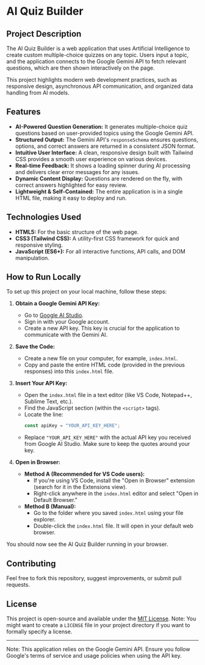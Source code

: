 # AI Quiz Builder

## Project Description

The AI Quiz Builder is a web application that uses Artificial Intelligence to create custom multiple-choice quizzes on any topic. Users input a topic, and the application connects to the Google Gemini API to fetch relevant questions, which are then shown interactively on the page.

This project highlights modern web development practices, such as responsive design, asynchronous API communication, and organized data handling from AI models.

## Features

* **AI-Powered Question Generation:** It generates multiple-choice quiz questions based on user-provided topics using the Google Gemini API.
* **Structured Output:** The Gemini API's `responseSchema` ensures questions, options, and correct answers are returned in a consistent JSON format.
* **Intuitive User Interface:** A clean, responsive design built with Tailwind CSS provides a smooth user experience on various devices.
* **Real-time Feedback:** It shows a loading spinner during AI processing and delivers clear error messages for any issues.
* **Dynamic Content Display:** Questions are rendered on the fly, with correct answers highlighted for easy review.
* **Lightweight & Self-Contained:** The entire application is in a single HTML file, making it easy to deploy and run.

## Technologies Used

* **HTML5:** For the basic structure of the web page.
* **CSS3 (Tailwind CSS):** A utility-first CSS framework for quick and responsive styling.
* **JavaScript (ES6+):** For all interactive functions, API calls, and DOM manipulation.

## How to Run Locally

To set up this project on your local machine, follow these steps:

1. **Obtain a Google Gemini API Key:**
   * Go to [Google AI Studio](https://aistudio.google.com/app/apikey).
   * Sign in with your Google account.
   * Create a new API key. This key is crucial for the application to communicate with the Gemini AI.

2. **Save the Code:**
   * Create a new file on your computer, for example, `index.html`.
   * Copy and paste the entire HTML code (provided in the previous responses) into this `index.html` file.

3. **Insert Your API Key:**
   * Open the `index.html` file in a text editor (like VS Code, Notepad++, Sublime Text, etc.).
   * Find the JavaScript section (within the `<script>` tags).
   * Locate the line:
        ```javascript
        const apiKey = "YOUR_API_KEY_HERE";
        ```
   * Replace `"YOUR_API_KEY_HERE"` with the actual API key you received from Google AI Studio. Make sure to keep the quotes around your key.

4. **Open in Browser:**
   * **Method A (Recommended for VS Code users):**
       * If you're using VS Code, install the "Open in Browser" extension (search for it in the Extensions view).
       * Right-click anywhere in the `index.html` editor and select "Open in Default Browser."
   * **Method B (Manual):**
       * Go to the folder where you saved `index.html` using your file explorer.
       * Double-click the `index.html` file. It will open in your default web browser.

You should now see the AI Quiz Builder running in your browser.

## Contributing

Feel free to fork this repository, suggest improvements, or submit pull requests.

## License

This project is open-source and available under the [MIT License](LICENSE). Note: You might want to create a `LICENSE` file in your project directory if you want to formally specify a license.

---

Note: This application relies on the Google Gemini API. Ensure you follow Google's terms of service and usage policies when using the API key.

